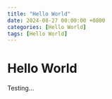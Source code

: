 ```yaml
---
title: "Hello World"
date: 2024-08-27 00:00:00 +0800
categories: [Hello World]
tags: [Hello World]
---
```


# Hello World


 Testing... 